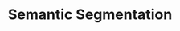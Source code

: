 ---
title: Semantic Segmentation
menu: 
  sidebar:
    name: Semantic Segmentation
    identifier: cv-image-segment
    parent: cv
    weight: 55
---